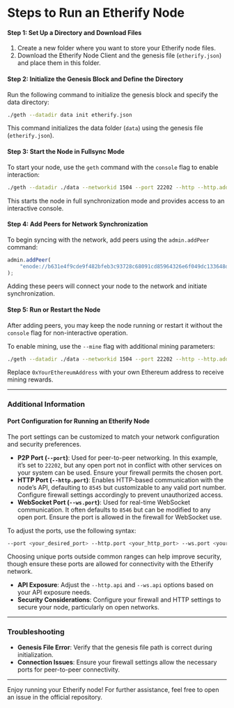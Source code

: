 # Steps to Run an Etherify Node

#### Step 1: Set Up a Directory and Download Files

1. Create a new folder where you want to store your Etherify node files.
2. Download the Etherify Node Client and the genesis file (`etherify.json`) and place them in this folder.

#### Step 2: Initialize the Genesis Block and Define the Directory

Run the following command to initialize the genesis block and specify the data directory:

```bash
./geth --datadir data init etherify.json
```

This command initializes the data folder (`data`) using the genesis file (`etherify.json`).

#### Step 3: Start the Node in Fullsync Mode

To start your node, use the `geth` command with the `console` flag to enable interaction:

```bash
./geth --datadir ./data --networkid 1504 --port 22202 --http --http.addr 0.0.0.0 --http.port 8545 --http.api personal,eth,net,web3,miner --http.corsdomain "*" --syncmode "full" console
```

This starts the node in full synchronization mode and provides access to an interactive console.

#### Step 4: Add Peers for Network Synchronization

To begin syncing with the network, add peers using the `admin.addPeer` command:

```javascript
admin.addPeer(
	"enode://b631e4f9cde9f482bfeb3c93728c68091cd85964326e6f049dc133648d0abc09e63e59abe874cdf42a17dc598d7feed74f029f3ff51d94179dd07853fa361a8e@139.180.145.179:22202"
);
```

Adding these peers will connect your node to the network and initiate synchronization.

#### Step 5: Run or Restart the Node

After adding peers, you may keep the node running or restart it without the `console` flag for non-interactive operation.

To enable mining, use the `--mine` flag with additional mining parameters:

```bash
./geth --datadir ./data --networkid 1504 --port 22202 --http --http.addr 0.0.0.0 --http.port 8545 --http.api personal,eth,net,web3,miner --http.corsdomain "*" --syncmode "full" --mine --miner.threads=1 --miner.etherbase 0xYourEthereumAddress
```

Replace `0xYourEthereumAddress` with your own Ethereum address to receive mining rewards.

---

### Additional Information

#### Port Configuration for Running an Etherify Node

The port settings can be customized to match your network configuration and security preferences.

-   **P2P Port (`--port`)**: Used for peer-to-peer networking. In this example, it’s set to `22202`, but any open port not in conflict with other services on your system can be used. Ensure your firewall permits the chosen port.
-   **HTTP Port (`--http.port`)**: Enables HTTP-based communication with the node’s API, defaulting to `8545` but customizable to any valid port number. Configure firewall settings accordingly to prevent unauthorized access.
-   **WebSocket Port (`--ws.port`)**: Used for real-time WebSocket communication. It often defaults to `8546` but can be modified to any open port. Ensure the port is allowed in the firewall for WebSocket use.

To adjust the ports, use the following syntax:

```bash
--port <your_desired_port> --http.port <your_http_port> --ws.port <your_ws_port>
```

Choosing unique ports outside common ranges can help improve security, though ensure these ports are allowed for connectivity with the Etherify network.

-   **API Exposure**: Adjust the `--http.api` and `--ws.api` options based on your API exposure needs.
-   **Security Considerations**: Configure your firewall and HTTP settings to secure your node, particularly on open networks.

---

### Troubleshooting

-   **Genesis File Error**: Verify that the genesis file path is correct during initialization.
-   **Connection Issues**: Ensure your firewall settings allow the necessary ports for peer-to-peer connectivity.

---

Enjoy running your Etherify node! For further assistance, feel free to open an issue in the official repository.

